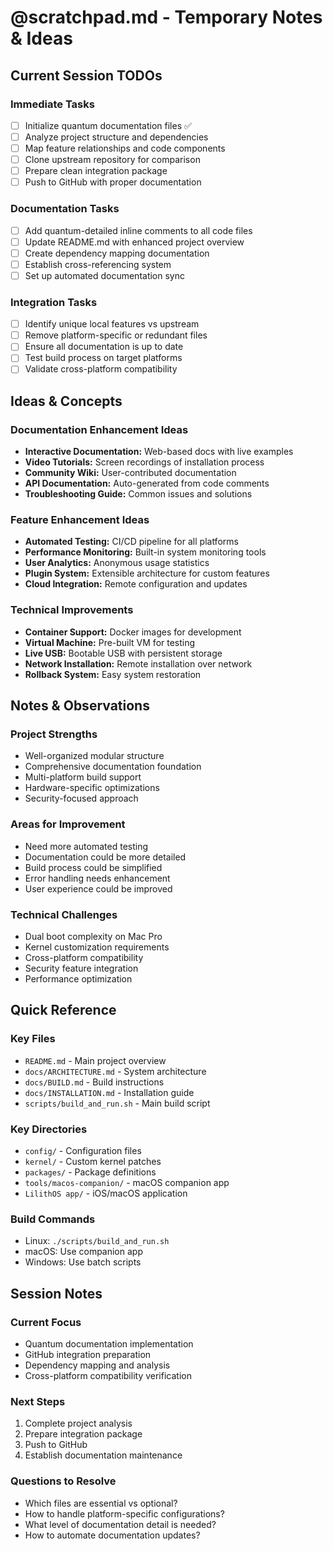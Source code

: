 # @scratchpad.md - Temporary Notes & Ideas

## Current Session TODOs

### Immediate Tasks
- [ ] Initialize quantum documentation files ✅
- [ ] Analyze project structure and dependencies
- [ ] Map feature relationships and code components
- [ ] Clone upstream repository for comparison
- [ ] Prepare clean integration package
- [ ] Push to GitHub with proper documentation

### Documentation Tasks
- [ ] Add quantum-detailed inline comments to all code files
- [ ] Update README.md with enhanced project overview
- [ ] Create dependency mapping documentation
- [ ] Establish cross-referencing system
- [ ] Set up automated documentation sync

### Integration Tasks
- [ ] Identify unique local features vs upstream
- [ ] Remove platform-specific or redundant files
- [ ] Ensure all documentation is up to date
- [ ] Test build process on target platforms
- [ ] Validate cross-platform compatibility

## Ideas & Concepts

### Documentation Enhancement Ideas
- **Interactive Documentation:** Web-based docs with live examples
- **Video Tutorials:** Screen recordings of installation process
- **Community Wiki:** User-contributed documentation
- **API Documentation:** Auto-generated from code comments
- **Troubleshooting Guide:** Common issues and solutions

### Feature Enhancement Ideas
- **Automated Testing:** CI/CD pipeline for all platforms
- **Performance Monitoring:** Built-in system monitoring tools
- **User Analytics:** Anonymous usage statistics
- **Plugin System:** Extensible architecture for custom features
- **Cloud Integration:** Remote configuration and updates

### Technical Improvements
- **Container Support:** Docker images for development
- **Virtual Machine:** Pre-built VM for testing
- **Live USB:** Bootable USB with persistent storage
- **Network Installation:** Remote installation over network
- **Rollback System:** Easy system restoration

## Notes & Observations

### Project Strengths
- Well-organized modular structure
- Comprehensive documentation foundation
- Multi-platform build support
- Hardware-specific optimizations
- Security-focused approach

### Areas for Improvement
- Need more automated testing
- Documentation could be more detailed
- Build process could be simplified
- Error handling needs enhancement
- User experience could be improved

### Technical Challenges
- Dual boot complexity on Mac Pro
- Kernel customization requirements
- Cross-platform compatibility
- Security feature integration
- Performance optimization

## Quick Reference

### Key Files
- `README.md` - Main project overview
- `docs/ARCHITECTURE.md` - System architecture
- `docs/BUILD.md` - Build instructions
- `docs/INSTALLATION.md` - Installation guide
- `scripts/build_and_run.sh` - Main build script

### Key Directories
- `config/` - Configuration files
- `kernel/` - Custom kernel patches
- `packages/` - Package definitions
- `tools/macos-companion/` - macOS companion app
- `LilithOS app/` - iOS/macOS application

### Build Commands
- Linux: `./scripts/build_and_run.sh`
- macOS: Use companion app
- Windows: Use batch scripts

## Session Notes

### Current Focus
- Quantum documentation implementation
- GitHub integration preparation
- Dependency mapping and analysis
- Cross-platform compatibility verification

### Next Steps
1. Complete project analysis
2. Prepare integration package
3. Push to GitHub
4. Establish documentation maintenance

### Questions to Resolve
- Which files are essential vs optional?
- How to handle platform-specific configurations?
- What level of documentation detail is needed?
- How to automate documentation updates? 
